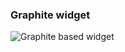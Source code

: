 ### __Graphite__ widget



<img class="column1 left" src="/images/blog/widget-graphite-trend.png" title="Graphite based widget"/>


